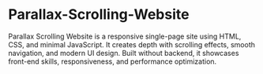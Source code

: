 # Parallax-Scrolling-Website
Parallax Scrolling Website is a responsive single-page site using HTML, CSS, and minimal JavaScript. It creates depth with scrolling effects, smooth navigation, and modern UI design. Built without backend, it showcases front-end skills, responsiveness, and performance optimization.
